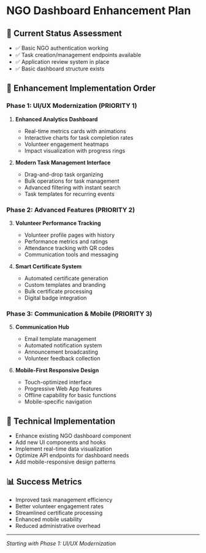 # NGO Dashboard Enhancement Plan

## 🎯 **Current Status Assessment**
- ✅ Basic NGO authentication working
- ✅ Task creation/management endpoints available  
- ✅ Application review system in place
- ✅ Basic dashboard structure exists

## 🚀 **Enhancement Implementation Order**

### Phase 1: UI/UX Modernization (PRIORITY 1)
1. **Enhanced Analytics Dashboard**
   - Real-time metrics cards with animations
   - Interactive charts for task completion rates
   - Volunteer engagement heatmaps
   - Impact visualization with progress rings

2. **Modern Task Management Interface**
   - Drag-and-drop task organizing
   - Bulk operations for task management
   - Advanced filtering with instant search
   - Task templates for recurring events

### Phase 2: Advanced Features (PRIORITY 2)  
3. **Volunteer Performance Tracking**
   - Volunteer profile pages with history
   - Performance metrics and ratings
   - Attendance tracking with QR codes
   - Communication tools and messaging

4. **Smart Certificate System**
   - Automated certificate generation
   - Custom templates and branding
   - Bulk certificate processing
   - Digital badge integration

### Phase 3: Communication & Mobile (PRIORITY 3)
5. **Communication Hub**
   - Email template management
   - Automated notification system
   - Announcement broadcasting
   - Volunteer feedback collection

6. **Mobile-First Responsive Design**
   - Touch-optimized interface
   - Progressive Web App features
   - Offline capability for basic functions
   - Mobile-specific navigation

## 🔧 **Technical Implementation**
- Enhance existing NGO dashboard component
- Add new UI components and hooks
- Implement real-time data visualization
- Optimize API endpoints for dashboard needs
- Add mobile-responsive design patterns

## 📊 **Success Metrics**
- Improved task management efficiency
- Better volunteer engagement rates
- Streamlined certificate processing
- Enhanced mobile usability
- Reduced administrative overhead

---
*Starting with Phase 1: UI/UX Modernization*
